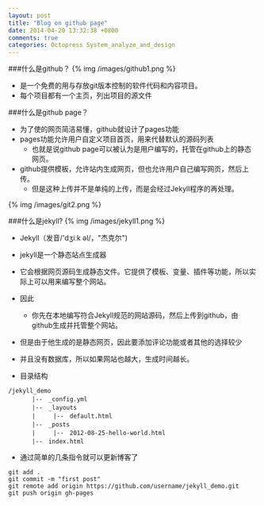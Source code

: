 ```yaml
---
layout: post
title: "Blog on github page"
date: 2014-04-20 13:32:38 +0800
comments: true
categories: Octopress System_analyze_and_design
---
```


###什么是github？
{% img /images/github1.png %}

- 是一个免费的用与存放git版本控制的软件代码和内容项目。
- 每个项目都有一个主页，列出项目的源文件

###什么是github page？
- 为了使的网页简洁易懂，github就设计了pages功能
- pages功能允许用户自定义项目首页，用来代替默认的源码列表
	- 也就是说github page可以被认为是用户编写的，托管在github上的静态网页。
- github提供模板，允许站内生成网页，但也允许用户自己编写网页，然后上传。
	- 但是这种上传并不是单纯的上传，而是会经过Jekyll程序的再处理。
<!--more-->
{% img /images/git2.png %}

###什么是jekyll?
{% img /images/jekyll1.png %}

- Jekyll（发音/'dʒiːk əl/，"杰克尔")
- jekyll是一个静态站点生成器
- 它会根据网页源码生成静态文件。它提供了模板、变量、插件等功能，所以实际上可以用来编写整个网站。
- 因此
	- 你先在本地编写符合Jekyll规范的网站源码，然后上传到github，由github生成并托管整个网站。
- 但是由于他生成的是静态网页，因此要添加评论功能或者其他的选择较少
- 并且没有数据库，所以如果网站也越大，生成时间越长。

- 目录结构
```
/jekyll_demo
　　　　|--　_config.yml
　　　　|--　_layouts
　　　　|　　　|--　default.html 
　　　　|--　_posts
　　　　|　　　|--　2012-08-25-hello-world.html
　　　　|--　index.html
``` 

- 通过简单的几条指令就可以更新博客了
```
git add .
git commit -m "first post"
git remote add origin https://github.com/username/jekyll_demo.git
git push origin gh-pages
```